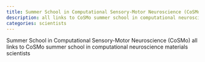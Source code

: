 ```yaml
---
title: Summer School in Computational Sensory-Motor Neuroscience (CoSMo)
description: all links to CoSMo summer school in computational neuroscience materials
categories: scientists
---
```


Summer School in Computational Sensory-Motor Neuroscience (CoSMo)
all links to CoSMo summer school in computational neuroscience materials
scientists